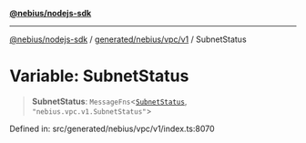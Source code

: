 [**@nebius/nodejs-sdk**](../../../../../README.md)

***

[@nebius/nodejs-sdk](../../../../../README.md) / [generated/nebius/vpc/v1](../README.md) / SubnetStatus

# Variable: SubnetStatus

> **SubnetStatus**: `MessageFns`\<[`SubnetStatus`](../interfaces/SubnetStatus.md), `"nebius.vpc.v1.SubnetStatus"`\>

Defined in: src/generated/nebius/vpc/v1/index.ts:8070
